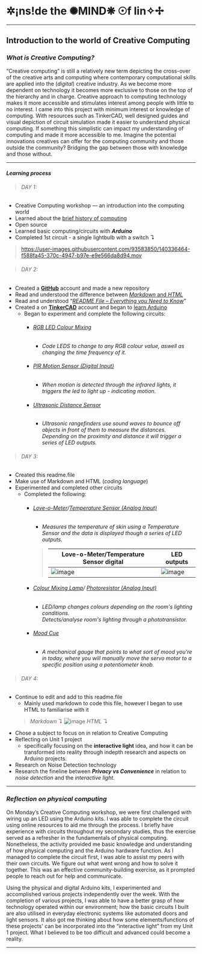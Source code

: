 # ✲¡ns!de the ✺MIND❋ ☉f lin✧✢ 
***
## Introduction to the world of Creative Computing 
### *What is Creative Computing?*

“Creative computing” is still a relatively new term depicting the cross-over of the creative arts and computing where contemporary computational skills are applied into the (*digital*) creative industry. As we become more dependent on technology it becomes more exclusive to those on the top of the hierarchy and in charge. Creative approach to computing technology makes it more accessible and stimulates interest among people with little to no interest. I came into this project with minimum interest or knowledge of computing. With resources such as TinkerCAD, well designed guides and visual depiction of circuit simulation made it easier to understand physical computing. If something this simplistic can impact my understanding of computing and made it more accessible to me. Imagine the potential innovations creatives can offer for the computing community and those outside the community? Bridging the gap between those with knowledge and those without.

***

#### *Learning process*

> ###### *DAY 1*:
- Creative Computing workshop — an introduction into the computing world
- Learned about the [brief history of computing](https://www.youtube.com/watch?v=O5nskjZ_GoI)
- Open source 
- Learned basic computing/circuits with ***Arduino***
- Completed 1st circuit - a single lightbulb with a switch ↴
> https://user-images.githubusercontent.com/93583850/140336464-f588fa45-370c-4947-b97e-e9e566da8d94.mov

> ###### *DAY 2*:
- Created a [**GitHub**](https://github.com/signup?source=login) account and made a new repository 
- Read and understood the difference between [*Markdown* and *HTML*](https://www.markdownguide.org/basic-syntax/)
- Read and understood “[*README File – Everything you Need to Know*](https://www.mygreatlearning.com/blog/readme-file/)”
- Created a on [**TinkerCAD**](https://www.tinkercad.com/join) account and began to [learn Arduino](https://www.tinkercad.com/learn/project-gallery;collectionId=OMOZACHJ9IR8LRE)
    - Began to experiment and complete the following circuits:
        - ###### [RGB LED Colour Mixing](https://www.tinkercad.com/things/6mMIDKYc0fQ-rgb-led-color-mixing/editel?lessonid=E9DG5YCJD0K8UJQ&projectid=OMOZACHJ9IR8LRE&collectionid=OMOZACHJ9IR8LRE#/lesson-viewer)
            - *Code LEDS to change to any RGB colour value, aswell as changing the time frequency of it.*
        - ###### [PIR Motion Sensor (Digital Input)](https://www.tinkercad.com/things/3KUM640dJVB-pir-motion-sensor-digital-input/editel?lessonid=EMPJJJYJI4U815F&projectid=OMOZACHJ9IR8LRE&collectionid=OMOZACHJ9IR8LRE#/lesson-viewer)
            - *When motion is detected through the infrared lights, it triggers the led to light up - indicating motion.*
        - ###### [Ultrasonic Distance Sensor](https://www.tinkercad.com/things/1nVasrh84PO-ultrasonic-distance-sensor/editel?lessonid=EAYGNT8JL6UYXE2&projectid=OMOZACHJ9IR8LRE&collectionid=OMOZACHJ9IR8LRE&tenant=circuits#/lesson-viewer)
            - *Ultrasonic rangefinders use sound waves to bounce off objects in front of them to measure the distances. <br>Depending on the proximity and distance it will trigger a series of LED outputs.*
        
> ###### *DAY 3*:

- Created this readme.file 
- Make use of Markdown and HTML (*coding language*)
- Experimented and completed other circuits
    - Completed the following:
        - ###### [Love-o-Meter](https://www.tinkercad.com/learn/overview/OVANT4WISCC2EK2;collectionId=OMOZACHJ9IR8LRE)/[Temperature Sensor (Analog Input)](https://www.tinkercad.com/things/jpqD7y1b5dk-temperature-sensor-analog-input/editel?lessonid=EMVT9T9JD0K5DNO&projectid=OMOZACHJ9IR8LRE&collectionid=OMOZACHJ9IR8LRE&tenant=circuits#/lesson-viewer)
            - *Measures the temperature of skin using a Temperature Sensor and the data is displayed though a series of LED outputs.*
            >| Love-o-Meter/Temperature Sensor digital| LED outputs     |
            >|------------|-------------|
            >| ![image](https://user-images.githubusercontent.com/93583850/140395385-900ff95d-408e-4ec3-92c9-99e556af8d6c.png)| ![image](https://user-images.githubusercontent.com/93583850/140394620-8ca763d0-8dec-41df-85ed-d815214bc6a6.png) |           
        - ###### [Colour Mixing Lamp](https://www.tinkercad.com/learn/overview/OLKSEUGISCC2EKW;collectionId=OMOZACHJ9IR8LRE)/ [Photoresistor (Analog Input)](https://www.tinkercad.com/things/duhslIq31U0-photoresistor-analog-input/editel?lessonid=E05RHTOJI4U818T&projectid=OMOZACHJ9IR8LRE&collectionid=OMOZACHJ9IR8LRE&tenant=circuits#/lesson-viewer) 
            - *LED/lamp changes colours depending on the room's lighting conditions. <br>Detects/analyse room's lighting through a phototransistor.*
        - ###### [Mood Cue](https://www.tinkercad.com/learn/overview/OVSD912ISCC2EMM;collectionId=OMOZACHJ9IR8LRE)
            - *A mechanical gauge that points to what sort of mood you're in today, where you will manually move the servo motor to a specific position using a potentiometer knob.*

> ###### *DAY 4*:

- Continue to edit and add to this readme.file
    - Mainly used markdown to code this file, however I began to use HTML to familiarise with it 
    >*Markdown* ↴
    >![image](https://user-images.githubusercontent.com/93583850/140388988-66ef9a4c-205c-48c1-93fa-6d83c39697ae.png)
    >*HTML* ↴
- Chose a subject to focus on in relation to Creative Computing 
- Reflecting on Unit 1 project 
    - specifically focusing on the **interactive light** idea, and how it can be transformed into reality through indepth research and aspects on Arduino projects.
- Research on Noise Detection technology 
- Research the fineline between ***Privacy vs Convenience*** in relation to *noise detection* and the *interactive light*.

***
<h3><em>Reflection on physical computing</em></h3>
<p>On Monday’s Creative Computing workshop, we were first challenged with wiring up an LED using the Arduino kits. I was able to complete the circuit using online resources to aid me through the process. I briefly have experience with circuits throughout my secondary studies, thus the exercise served as a refresher in the fundamentals of physical computing. Nonetheless, the activity provided me basic knowledge and understanding of how physical computing and the Arduino hardware function. As I managed to complete the circuit first, I was able to assist my peers with their own circuits. We figure out what went wrong and how to solve it together. This was an effective community-building exercise, as it prompted people to reach out for help and communicate. </p>
<p>Using the physical and digital Arduino kits, I experimented and accomplished various projects independently over the week. With the completion of various projects, I was able to have a better grasp of how technology operated within our environment; how the basic circuits I built are also utilised in everyday electronic systems like automated doors and light sensors. It also got me thinking about how some elements/functions of these projects' can be incorporated into the “interactive light” from my Unit 1 project. What I believed to be too difficult and advanced could become a reality.<p>
    
***

